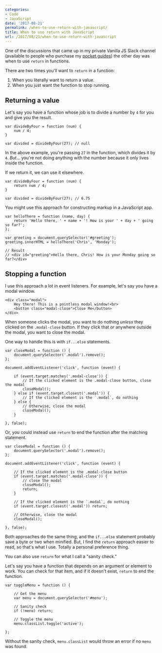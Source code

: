 ```yaml
---
categories:
- Code
- JavaScript
date: '2017-08-21'
permalink: /when-to-use-return-with-javascript/
title: When to use return with JavaScript
url: /2017/08/21/when-to-use-return-with-javascript
---
```


One of the discussions that came up in my private Vanilla JS Slack channel (available to people who purchase my [pocket guides](/guides/)) the other day was when to use `return` in functions.

There are two times you'll want to `return` in a function:

1. When you literally want to return a value.
2. When you just want the function to stop running.

## Returning a value

Let's say you have a function whose job is to divide a number by `4` for you and give you the result.

```lang-javascript
var divideByFour = function (num) {
    num / 4;
}

var divided = divideByFour(27); // null
```

In the above example, you're passing `27` in the function, which divides it by `4`. *But*... you're not doing anything with the number because it only lives inside the function.

If we return it, we can use it elsewhere.

```lang-javascript
var divideByFour = function (num) {
    return num / 4;
}

var divided = divideByFour(27); // 6.75
```

You might use this approach for constructing markup in a JavaScript app.

```lang-javascript
var helloThere = function (name, day) {
    return 'Hello there, ' + name + '! How is your ' + day + ' going so far?';
};

var greeting = document.querySelector('#greeting');
greeting.innerHTML = helloThere('Chris', 'Monday');

// Result
// <div id="greeting">Hello there, Chris! How is your Monday going so far?</div>
```

## Stopping a function

I use this approach a lot in event listeners. For example, let's say you have a modal window.

```lang-markup
<div class="modal">
    Hey there! This is a pointless modal window!<br>
    <button class="modal-close">Close Me</button>
</div>
```

When someone clicks the modal, you want to do nothing *unless* they clicked on the `.modal-close` button. If they click that *or* anywhere outside the modal, you want to close the modal.

One way to handle this is with `if...else` statements.

```lang-javascript
var closeModal = function () {
	document.querySelector('.modal').remove();
};

document.addEventListener('click', function (event) {

	if (event.target.matches('.modal-close')) {
		// If the clicked element is the .modal-close button, close the modal
		closeModal();
	} else if (event.target.closest('.modal')) {
		// If the clicked element is the `.modal`, do nothing
	} else {
		// Otherwise, close the modal
		closeModal();
	}

}, false);
```

Or, you could instead use `return` to end the function after the matching statement.

```lang-javascript
var closeModal = function () {
	document.querySelector('.modal').remove();
};

document.addEventListener('click', function (event) {

	// If the clicked element is the .modal-close button
	if (event.target.matches('.modal-close')) {
		// close the modal
		closeModal();
		return;
	}

	// If the clicked element is the `.modal`, do nothing
	if (event.target.closest('.modal')) return;

	// Otherwise, close the modal
	closeModal();

}, false);
```

Both approaches do the same thing, and the `if...else` statement probably save a byte or two when minified. But, I find the `return` approach easier to read, so that's what I use. Totally a personal preference thing.

You can also use `return` for what I call a "sanity check."

Let's say you have a function that depends on an argument or element to work. You can check for that item, and if it doesn't exist, `return` to end the function.

```lang-javascript
var toggleMenu = function () {

	// Get the menu
	var menu = document.querySelector('#menu');

	// Sanity check
	if (!menu) return;

	// Toggle the menu
	menu.classList.toggle('active');

};
```

Without the sanity check, `menu.classList` would throw an error if no `menu` was found.